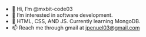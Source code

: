 - 👋 Hi, I’m @mxbit-code03
- 👀 I’m interested in software development.
- 🌱 HTML, CSS, AND JS. Currently learning MongoDB. 
- 📫 Reach me through gmail at jpenuel03@gmail.com
<!---
mxbit-code03/mxbit-code03 is a ✨ special ✨ repository because its `README.md` (this file) appears on your GitHub profile.
You can click the Preview link to take a look at your changes.
--->
